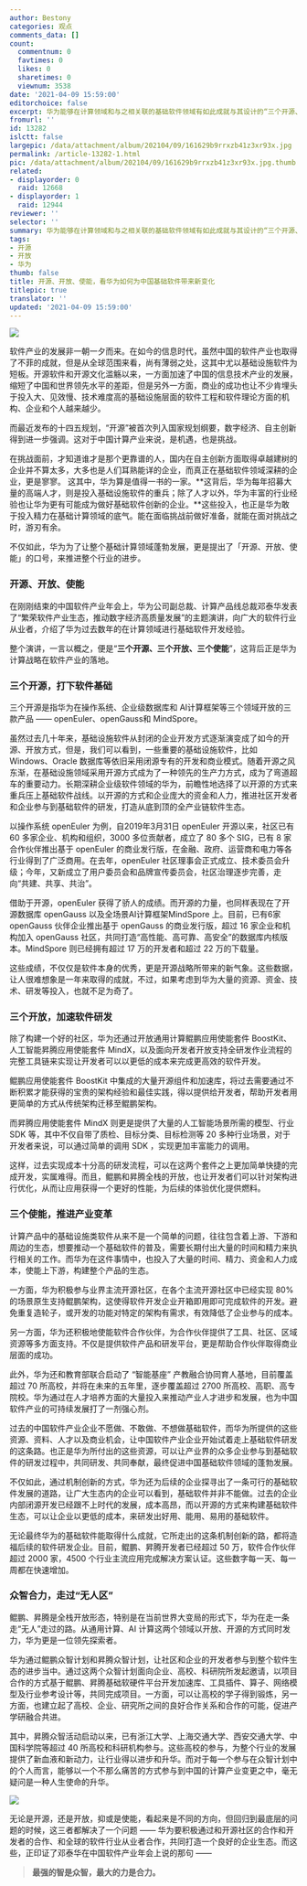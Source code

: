 ```yaml
---
author: Bestony
categories: 观点
comments_data: []
count:
  commentnum: 0
  favtimes: 0
  likes: 0
  sharetimes: 0
  viewnum: 3538
date: '2021-04-09 15:59:00'
editorchoice: false
excerpt: 华为能够在计算领域和与之相关联的基础软件领域有如此成就与其设计的“三个开源、三个开放、三个使能”紧密相关。而开源、开放、使能的背后，是华为对于机制创新的理解
fromurl: ''
id: 13282
islctt: false
largepic: /data/attachment/album/202104/09/161629b9rrxzb41z3xr93x.jpg
permalink: /article-13282-1.html
pic: /data/attachment/album/202104/09/161629b9rrxzb41z3xr93x.jpg.thumb.jpg
related:
- displayorder: 0
  raid: 12668
- displayorder: 1
  raid: 12944
reviewer: ''
selector: ''
summary: 华为能够在计算领域和与之相关联的基础软件领域有如此成就与其设计的“三个开源、三个开放、三个使能”紧密相关。而开源、开放、使能的背后，是华为对于机制创新的理解
tags:
- 开源
- 开放
- 华为
thumb: false
title: 开源、开放、使能，看华为如何为中国基础软件带来新变化
titlepic: true
translator: ''
updated: '2021-04-09 15:59:00'
---
```


![](/data/attachment/album/202104/09/161629b9rrxzb41z3xr93x.jpg)


软件产业的发展非一朝一夕而来。在如今的信息时代，虽然中国的软件产业也取得了不菲的成就，但是从全球范围来看，尚有薄弱之处，这其中尤以基础设施软件为短板。开源软件和开源文化滥觞以来，一方面加速了中国的信息技术产业的发展，缩短了中国和世界领先水平的差距，但是另外一方面，商业的成功也让不少肯埋头于投入大、见效慢、技术难度高的基础设施层面的软件工程和软件理论方面的机构、企业和个人越来越少。


而最近发布的十四五规划，“开源”被首次列入国家规划纲要，数字经济、自主创新得到进一步强调。这对于中国计算产业来说，是机遇，也是挑战。


在挑战面前，才知道谁才是那个更靠谱的人，国内在自主创新方面取得卓越建树的企业并不算太多，大多也是人们耳熟能详的企业，而真正在基础软件领域深耕的企业，更是寥寥。 这其中，华为算是值得一书的一家。**这背后，华为每年招募大量的高端人才，则是投入基础设施软件的重兵；除了人才以外，华为丰富的行业经验也让华为更有可能成为做好基础软件创新的企业。**这些投入，也正是华为敢于投入精力在基础计算领域的底气。能在面临挑战前做好准备，就能在面对挑战之时，游刃有余。


不仅如此，华为为了让整个基础计算领域蓬勃发展，更是提出了「开源、开放、使能」的口号，来推进整个行业的进步。


### 开源、开放、使能


在刚刚结束的中国软件产业年会上，华为公司副总裁、计算产品线总裁邓泰华发表了“繁荣软件产业生态，推动数字经济高质量发展”的主题演讲，向广大的软件行业从业者，介绍了华为过去数年的在计算领域进行基础软件开发经验。


整个演讲，一言以概之，便是“**三个开源、三个开放、三个使能**”，这背后正是华为计算战略在软件产业的落地。


### 三个开源，打下软件基础


三个开源是指华为在操作系统、企业级数据库和 AI计算框架等三个领域开放的三款产品 —— openEuler、openGauss和 MindSpore。


虽然过去几十年来，基础设施软件从封闭的企业开发方式逐渐演变成了如今的开源、开放方式，但是，我们可以看到，一些重要的基础设施软件，比如 Windows、Oracle 数据库等依旧采用闭源专有的开发和商业模式。随着开源之风东渐，在基础设施领域采用开源方式成为了一种领先的生产力方式，成为了弯道超车的重要动力。长期深耕企业级软件领域的华为，前瞻性地选择了以开源的方式来重兵压上基础软件战线。以开源的方式和企业庞大的资金和人力，推进社区开发者和企业参与到基础软件的研发，打造从底到顶的全产业链软件生态。


以操作系统 openEuler 为例，自2019年3月31日 openEuler 开源以来，社区已有 60 多家企业、机构和组织，3000 多位贡献者，成立了 80 多个 SIG，已有 8 家合作伙伴推出基于 openEuler 的商业发行版，在金融、政府、运营商和电力等各行业得到了广泛商用。在去年，openEuler 社区理事会正式成立、技术委员会升级；今年，又新成立了用户委员会和品牌宣传委员会，社区治理逐步完善，走向“共建、共享、共治”。


借助于开源，openEuler 获得了骄人的成绩。而开源的力量，也同样表现在了开源数据库 openGauss 以及全场景AI计算框架MindSpore 上。目前，已有6家 openGauss 伙伴企业推出基于 openGauss 的商业发行版，超过 16 家企业和机构加入 openGauss 社区，共同打造“高性能、高可靠、高安全”的数据库内核版本。MindSpore 则已经拥有超过 17 万的开发者和超过 22 万的下载量。


这些成绩，不仅仅是软件本身的优秀，更是开源战略所带来的新气象。这些数据，让人很难想象是一年来取得的成就，不过，如果考虑到华为大量的资源、资金、技术、研发等投入，也就不足为奇了。


### 三个开放，加速软件研发


除了构建一个好的社区，华为还通过开放通用计算鲲鹏应用使能套件 BoostKit、人工智能昇腾应用使能套件 MindX，以及面向开发者开放支持全研发作业流程的完整工具链来实现让开发者可以以更低的成本来完成更高效的软件开发。


鲲鹏应用使能套件 BoostKit 中集成的大量开源组件和加速库，将过去需要通过不断积累才能获得的宝贵的架构经验和最佳实践，得以提供给开发者，帮助开发者用更简单的方式从传统架构迁移至鲲鹏架构。


而昇腾应用使能套件 MindX 则更是提供了大量的人工智能场景所需的模型、行业 SDK 等，其中不仅自带了质检、目标分类、目标检测等 20 多种行业场景，对于开发者来说，可以通过简单的调用 SDK ，实现更加丰富能力的调用。


这样，过去实现成本十分高的研发流程，可以在这两个套件之上更加简单快捷的完成开发，实属难得。而且，鲲鹏和昇腾全栈的开放，也让开发者们可以针对架构进行优化，从而让应用获得一个更好的性能，为后续的体验优化提供燃料。


### 三个使能，推进产业变革


计算产品中的基础设施类软件从来不是一个简单的问题，往往包含着上游、下游和周边的生态，想要推动一个基础软件的普及，需要长期付出大量的时间和精力来执行相关的工作。而华为在这件事情中，也投入了大量的时间、精力、资金和人力成本，使能上下游，构建整个产品的生态。


一方面，华为积极参与业界主流开源社区，在各个主流开源社区中已经实现 80% 的场景原生支持鲲鹏架构，这使得软件开发企业开箱即用即可完成软件的开发。避免重复造轮子，或开发的功能对特定的架构有需求，有效降低了企业参与的成本。


另一方面，华为还积极地使能软件合作伙伴，为合作伙伴提供了工具、社区、区域资源等多方面支持。不仅是提供软件产品和研发平台，更是帮助合作伙伴取得商业层面的成功。


此外，华为还和教育部联合启动了 “智能基座” 产教融合协同育人基地，目前覆盖超过 70 所高校，并将在未来的五年里，逐步覆盖超过 2700 所高校、高职、高专院校。华为通过在人才培养方面的大量投入来推动产业人才进步和发展，也为中国软件产业的可持续发展打了一剂强心剂。


过去的中国软件产业企业不愿做、不敢做、不想做基础软件，而华为所提供的这些资源、资料、人才以及商业机会，让中国软件产业企业开始试着走上基础软件研发的这条路。也正是华为所付出的这些资源，可以让产业界的众多企业参与到基础软件的研发过程中，共同研发、共同奉献，最终促进中国基础软件领域的蓬勃发展。


不仅如此，通过机制创新的方式，华为还为后续的企业探寻出了一条可行的基础软件发展的道路，让广大生态内的企业可以看到，基础软件并非不能做。过去的企业内部闭源开发已经跟不上时代的发展，成本高昂，而以开源的方式来构建基础软件生态，可以让企业以更低的成本，来研发出好用、能用、易用的基础软件。


无论最终华为的基础软件能取得什么成就，它所走出的这条机制创新的路，都将造福后续的软件研发企业。目前，鲲鹏、昇腾开发者已经超过 50 万，软件合作伙伴超过 2000 家，4500 个行业主流应用完成解决方案认证。这些数字每一天、每一周都在快速增加。


### 众智合力，走过“无人区”


鲲鹏、昇腾是全栈开放形态，特别是在当前世界大变局的形式下，华为在走一条走“无人”走过的路。从通用计算、AI 计算这两个领域以开放、开源的方式同时发力，华为更是一位领先探索者。


华为通过鲲鹏众智计划和昇腾众智计划，让社区和企业的开发者参与到整个软件生态的进步当中。通过这两个众智计划面向企业、高校、科研院所发起邀请，以项目合作的方式基于鲲鹏、昇腾基础软硬件平台开发加速库、工具插件、算子、网络模型及行业参考设计等，共同完成项目。一方面，可以让高校的学子得到锻炼，另一方面，也建立起了高校、企业、研究所之间的良好合作关系和合作的可能，促进产学研融合共进。


其中，昇腾众智活动启动以来，已有浙江大学、上海交通大学、西安交通大学、中国科学院等超过 40 所高校和科研机构参与。这些高校的参与，为整个行业的发展提供了新血液和新动力，让行业得以进步和升华。而对于每一个参与在众智计划中的个人而言，能够以一个不那么痛苦的方式参与到中国的计算产业变更之中，毫无疑问是一种人生使命的升华。


![](/data/attachment/album/202104/09/160649z0pdtokx9m39qh7h.jpg)


无论是开源，还是开放，抑或是使能，看起来是不同的方向，但回归到最底层的问题的时候，这三者都解决了一个问题 —— 华为要积极通过和开源社区的合作和开发者的合作、和全球的软件行业从业者合作，共同打造一个良好的企业生态。而这些，正印证了邓泰华在中国软件产业年会上说的那句 ——



> 
> **最强的智是众智，最大的力是合力。**
> 
> 
>
